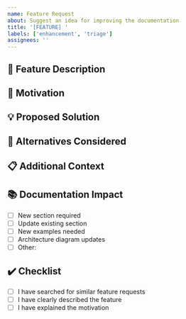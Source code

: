 ```yaml
---
name: Feature Request
about: Suggest an idea for improving the documentation
title: '[FEATURE] '
labels: ['enhancement', 'triage']
assignees: ''
---
```


## 🚀 Feature Description
<!-- A clear and concise description of what you want to happen -->

## 🎯 Motivation
<!-- Why is this feature needed? What problem does it solve? -->

## 💡 Proposed Solution
<!-- Describe the solution you'd like to see -->

## 🔄 Alternatives Considered
<!-- Describe any alternative solutions or features you've considered -->

## 📋 Additional Context
<!-- Add any other context, mockups, or examples about the feature request here -->

## 📚 Documentation Impact
<!-- How would this feature affect the documentation? -->
- [ ] New section required
- [ ] Update existing section
- [ ] New examples needed
- [ ] Architecture diagram updates
- [ ] Other: 

## ✔️ Checklist
- [ ] I have searched for similar feature requests
- [ ] I have clearly described the feature
- [ ] I have explained the motivation